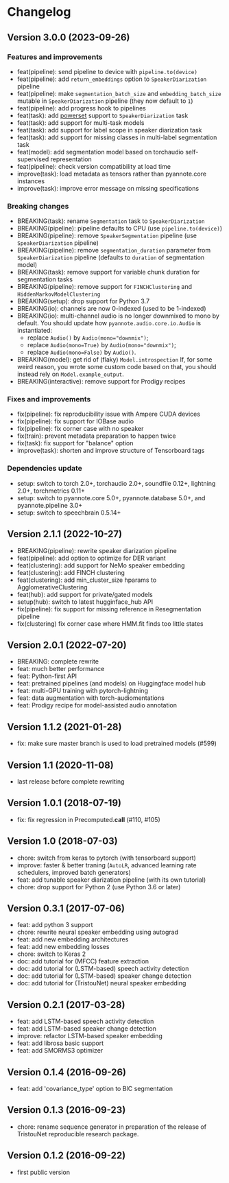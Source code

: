 # Changelog

## Version 3.0.0 (2023-09-26)

### Features and improvements

  - feat(pipeline): send pipeline to device with `pipeline.to(device)`
  - feat(pipeline): add `return_embeddings` option to `SpeakerDiarization` pipeline
  - feat(pipeline): make `segmentation_batch_size` and `embedding_batch_size` mutable in `SpeakerDiarization` pipeline (they now default to `1`)
  - feat(pipeline): add progress hook to pipelines
  - feat(task): add [powerset](https://www.isca-speech.org/archive/interspeech_2023/plaquet23_interspeech.html) support to `SpeakerDiarization` task
  - feat(task): add support for multi-task models
  - feat(task): add support for label scope in speaker diarization task
  - feat(task): add support for missing classes in multi-label segmentation task
  - feat(model): add segmentation model based on torchaudio self-supervised representation
  - feat(pipeline): check version compatibility at load time
  - improve(task): load metadata as tensors rather than pyannote.core instances
  - improve(task): improve error message on missing specifications

### Breaking changes

  - BREAKING(task): rename `Segmentation` task to `SpeakerDiarization`
  - BREAKING(pipeline): pipeline defaults to CPU (use `pipeline.to(device)`)
  - BREAKING(pipeline): remove `SpeakerSegmentation` pipeline (use `SpeakerDiarization` pipeline)
  - BREAKING(pipeline): remove `segmentation_duration` parameter from `SpeakerDiarization` pipeline (defaults to `duration` of segmentation model)
  - BREAKING(task): remove support for variable chunk duration for segmentation tasks
  - BREAKING(pipeline): remove support for `FINCHClustering` and `HiddenMarkovModelClustering`
  - BREAKING(setup): drop support for Python 3.7
  - BREAKING(io): channels are now 0-indexed (used to be 1-indexed)
  - BREAKING(io): multi-channel audio is no longer downmixed to mono by default.
    You should update how `pyannote.audio.core.io.Audio` is instantiated:
    * replace `Audio()` by `Audio(mono="downmix")`;
    * replace `Audio(mono=True)` by `Audio(mono="downmix")`;
    * replace `Audio(mono=False)` by `Audio()`.
  - BREAKING(model): get rid of (flaky) `Model.introspection`
    If, for some weird reason, you wrote some custom code based on that,
    you should instead rely on `Model.example_output`.
  - BREAKING(interactive): remove support for Prodigy recipes


### Fixes and improvements

  - fix(pipeline): fix reproducibility issue with Ampere CUDA devices
  - fix(pipeline): fix support for IOBase audio
  - fix(pipeline): fix corner case with no speaker
  - fix(train): prevent metadata preparation to happen twice
  - fix(task): fix support for "balance" option
  - improve(task): shorten and improve structure of Tensorboard tags

### Dependencies update

  - setup: switch to torch 2.0+, torchaudio 2.0+, soundfile 0.12+, lightning 2.0+, torchmetrics 0.11+
  - setup: switch to pyannote.core 5.0+, pyannote.database 5.0+, and pyannote.pipeline 3.0+
  - setup: switch to speechbrain 0.5.14+

## Version 2.1.1 (2022-10-27)

  - BREAKING(pipeline): rewrite speaker diarization pipeline
  - feat(pipeline): add option to optimize for DER variant
  - feat(clustering): add support for NeMo speaker embedding
  - feat(clustering): add FINCH clustering
  - feat(clustering): add min_cluster_size hparams to AgglomerativeClustering
  - feat(hub): add support for private/gated models
  - setup(hub): switch to latest hugginface_hub API
  - fix(pipeline): fix support for missing reference in Resegmentation pipeline
  - fix(clustering) fix corner case where HMM.fit finds too little states

## Version 2.0.1 (2022-07-20)

  - BREAKING: complete rewrite
  - feat: much better performance
  - feat: Python-first API
  - feat: pretrained pipelines (and models) on Huggingface model hub
  - feat: multi-GPU training with pytorch-lightning
  - feat: data augmentation with torch-audiomentations
  - feat: Prodigy recipe for model-assisted audio annotation

## Version 1.1.2 (2021-01-28)

  - fix: make sure master branch is used to load pretrained models (#599)

## Version 1.1 (2020-11-08)

  - last release before complete rewriting

## Version 1.0.1 (2018-07-19)

  - fix: fix regression in Precomputed.__call__ (#110, #105)

## Version 1.0 (2018-07-03)

  - chore: switch from keras to pytorch (with tensorboard support)
  - improve: faster & better traning (`AutoLR`, advanced learning rate schedulers, improved batch generators)
  - feat: add tunable speaker diarization pipeline (with its own tutorial)
  - chore: drop support for Python 2 (use Python 3.6 or later)

## Version 0.3.1 (2017-07-06)

  - feat: add python 3 support
  - chore: rewrite neural speaker embedding using autograd
  - feat: add new embedding architectures
  - feat: add new embedding losses
  - chore: switch to Keras 2
  - doc: add tutorial for (MFCC) feature extraction
  - doc: add tutorial for (LSTM-based) speech activity detection
  - doc: add tutorial for (LSTM-based) speaker change detection
  - doc: add tutorial for (TristouNet) neural speaker embedding

## Version 0.2.1 (2017-03-28)

  - feat: add LSTM-based speech activity detection
  - feat: add LSTM-based speaker change detection
  - improve: refactor LSTM-based speaker embedding
  - feat: add librosa basic support
  - feat: add SMORMS3 optimizer

## Version 0.1.4 (2016-09-26)

  - feat: add 'covariance_type' option to BIC segmentation

## Version 0.1.3 (2016-09-23)

  - chore: rename sequence generator in preparation of the release of
    TristouNet reproducible research package.

## Version 0.1.2 (2016-09-22)

  - first public version

